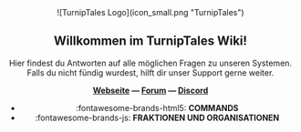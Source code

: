 <center>
![TurnipTales Logo](icon_small.png "TurnipTales")

## **Willkommen im TurnipTales Wiki!**

Hier findest du Antworten auf alle möglichen Fragen zu unseren Systemen.</br>
Falls du nicht fündig wurdest, hilft dir unser Support gerne weiter.

**[Webseite](https://turniptales.net/) — [Forum](https://forum.turniptales.net/forum/) — [Discord](https://discord.gg/turniptales)**

<div class="grid cards" markdown>

- :fontawesome-brands-html5: __COMMANDS__
- :fontawesome-brands-js: __FRAKTIONEN UND ORGANISATIONEN__

</div>
